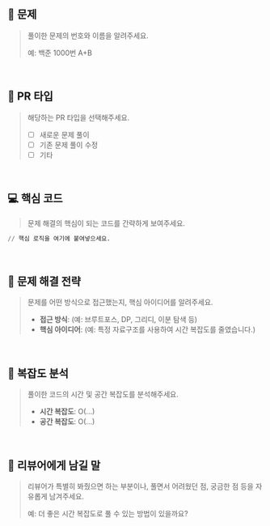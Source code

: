 ## 🌳 문제

> 풀이한 문제의 번호와 이름을 알려주세요.
>
> 예: 백준 1000번 A+B

<br>

## 📌 PR 타입

> 해당하는 PR 타입을 선택해주세요.
>
> - [ ] 새로운 문제 풀이
> - [ ] 기존 문제 풀이 수정
> - [ ] 기타

<br>

## 💻 핵심 코드

> 문제 해결의 핵심이 되는 코드를 간략하게 보여주세요.

```python
// 핵심 로직을 여기에 붙여넣으세요.
```

<br>

## 🤔 문제 해결 전략

> 문제를 어떤 방식으로 접근했는지, 핵심 아이디어를 알려주세요.
>
> - **접근 방식**: (예: 브루트포스, DP, 그리디, 이분 탐색 등)
> - **핵심 아이디어**: (예: 특정 자료구조를 사용하여 시간 복잡도를 줄였습니다.)

<br>

## 🧐 복잡도 분석

> 풀이한 코드의 시간 및 공간 복잡도를 분석해주세요.
>
> - **시간 복잡도**: O(...)
> - **공간 복잡도**: O(...)

<br>

## 💬 리뷰어에게 남길 말

> 리뷰어가 특별히 봐줬으면 하는 부분이나, 풀면서 어려웠던 점, 궁금한 점 등을 자유롭게 남겨주세요.
>
> 예: 더 좋은 시간 복잡도로 풀 수 있는 방법이 있을까요?
